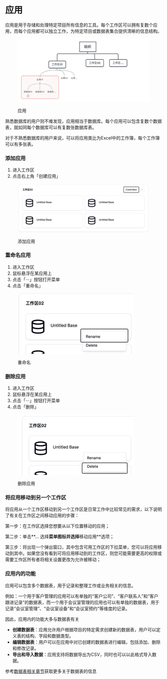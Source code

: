 # 应用

应用是用于存储和处理特定项目所有信息的工具。每个工作区可以拥有复数个应用，而每个应用都可以独立工作，为特定项目或数据表集合提供清晰的信息结构。

<figure><img src="../.gitbook/assets/image (2) (1).png" alt=""><figcaption><p>应用</p></figcaption></figure>

熟悉数据库的用户则不难发现，应用相当于数据库。每个应用可以包含复数个数据表，就如同每个数据库可以有复数张数据库表。

对于不熟悉数据库的用户来说，可以将应用类比为Excel中的工作簿，每个工作簿可以有多张表。

### 添加应用

1. 进入工作区
2. 点击右上角「创建应用」

<figure><img src="../.gitbook/assets/image (14).png" alt=""><figcaption><p>添加应用</p></figcaption></figure>

### 重命名应用

1. 进入工作区
2. 鼠标悬浮在某应用上
3. 点击「···」按钮打开菜单
4. 点击「重命名」

<div align="left">

<figure><img src="../.gitbook/assets/image.png" alt="" width="375"><figcaption><p>重命名</p></figcaption></figure>

</div>

### 删除应用

1. 进入工作区
2. 鼠标悬浮在某应用上
3. 点击「···」按钮打开菜单
4. 点击「删除」

<div align="left">

<figure><img src="../.gitbook/assets/image (1).png" alt="" width="375"><figcaption><p>删除应用</p></figcaption></figure>

</div>

### 将应用移动到另一个工作区

将应用从一个工作区移动到另一个工作区是日常工作中比较常见的需求，以下说明了有关在工作区之间移动应用的步骤：

第一步：在工作区选择您想要从以下位置移动的应用；

第二步：单击**... 选择**菜单图标并选择**移动应用**选项；

第三步：将出现一个弹出窗口，其中包含可用工作区的下拉菜单，您可以将应用移动到其中。如果您没有看到可将应用移动到的工作区，则您可能需要更高的权限或需要工作区所有者将相关设置更改为允许被移动；

### 应用内的功能

应用可以包含多个数据表，用于记录和整理工作或业务相关的信息。

例如：一个用于客户管理的应用可以有单独的“客户公司”、“客户联系人”和“客户跟进记录”的数据表，而一个用于会议室管理的应用也可以有单独的数据表，用于记录“会议室管理”、“会议室设备”和“会议室预约”等维度的记录。

因此，应用内的功能大多与数据表有关

* **创建数据表**：应用允许用户根据项目的特定需求创建新的数据表，用户可以定义表的结构、字段和数据类型。
* **编辑数据表**：用户可以在应用中对已创建的数据表进行编辑，包括添加、删除和修改记录。
* **导出和导入数据**：应用支持将数据导出为CSV，同时也可以以此格式导入数据。

参考[数据表相关章节](shu-ju-biao/)获取更多关于数据表的信息

